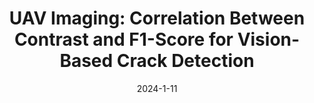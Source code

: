 ---
title: "UAV Imaging: Correlation Between Contrast and F1-Score for Vision-Based Crack Detection"
collection: publications
permalink: /publications/2024-UAV Imaging
excerpt: ''
date: 2024-1-11
venue: 'IEEE/SICE International Symposium on System Integration (SII). IEEE, 2024'
slidesurl: 'Updating'
paperurl: 'https://ieeexplore.ieee.org/abstract/document/10417452/'
citation: 'Dinh, Tran Hiep, **Cong Hieu Le**, and Quang Ha. UAV Imaging: Correlation Between Contrast and F1-Score for Vision-Based Crack Detection,” in Proceedings of the 16th IEEE/SICE International Symposium on System Integration (SII), Ha Long, Vietnam, 2024, pp. 657-662'
---
